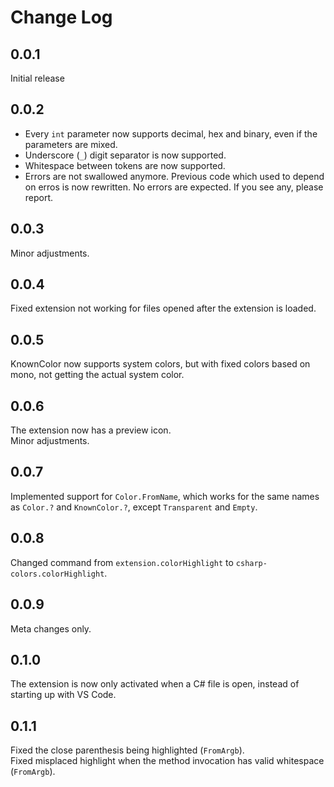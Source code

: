 # Change Log

## 0.0.1
Initial release

## 0.0.2
- Every `int` parameter now supports decimal, hex and binary, even if the parameters are mixed.
- Underscore (`_`) digit separator is now supported.
- Whitespace between tokens are now supported.
- Errors are not swallowed anymore. Previous code which used to depend on erros is now rewritten. No errors are expected. If you see any, please report.

## 0.0.3
Minor adjustments.

## 0.0.4
Fixed extension not working for files opened after the extension is loaded.

## 0.0.5
KnownColor now supports system colors, but with fixed colors based on mono, not getting the actual system color.

## 0.0.6
The extension now has a preview icon.  
Minor adjustments.

## 0.0.7
Implemented support for `Color.FromName`, which works for the same names as `Color.?` and `KnownColor.?`, except `Transparent` and `Empty`.

## 0.0.8
Changed command from `extension.colorHighlight` to `csharp-colors.colorHighlight`.

## 0.0.9
Meta changes only.

## 0.1.0
The extension is now only activated when a C# file is open, instead of starting up with VS Code. 

## 0.1.1
Fixed the close parenthesis being highlighted (`FromArgb`).  
Fixed misplaced highlight when the method invocation has valid whitespace (`FromArgb`).

